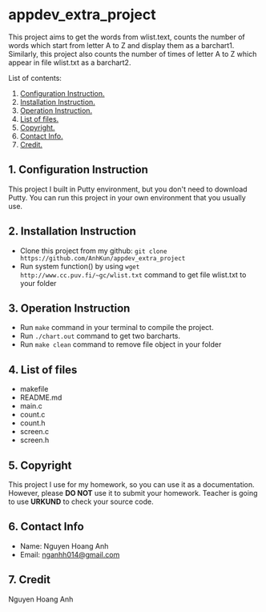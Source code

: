 # appdev_extra_project

This project aims to get the words from wlist.text, counts the number of words which start from letter A to Z and display them 
as a barchart1. Similarly, this project also counts the number of times of letter A to Z which appear in file wlist.txt as a 
barchart2. 

List of contents: 

1. [Configuration Instruction.](https://github.com/AnhKun/appdev_extra_project/blob/master/README.md#1-configuration-instruction) 
2. [Installation Instruction.](https://github.com/AnhKun/appdev_extra_project/blob/master/README.md#2-installation-instruction) 
3. [Operation Instruction.](https://github.com/AnhKun/appdev_extra_project/blob/master/README.md#3-operation-instruction)
4. [List of files.](https://github.com/AnhKun/appdev_extra_project/blob/master/README.md#4-list-of-files) 
5. [Copyright.](https://github.com/AnhKun/appdev_extra_project/blob/master/README.md#5-copyright) 
6. [Contact Info.](https://github.com/AnhKun/appdev_extra_project/blob/master/README.md#6-contact-info) 
7. [Credit.](https://github.com/AnhKun/appdev_extra_project/blob/master/README.md#7-credit)

## 1. Configuration Instruction

This project I built in Putty environment, but you don't need to download Putty. You can run this project in your own 
environment that you usually use.

## 2. Installation Instruction

- Clone this project from my github: `git clone https://github.com/AnhKun/appdev_extra_project` 
- Run system function() by using `wget http://www.cc.puv.fi/~gc/wlist.txt` command to get file wlist.txt to your folder

## 3. Operation Instruction

- Run `make` command in your terminal to compile the project. 
- Run `./chart.out` command to get two barcharts. 
- Run `make clean` command to remove file object in your folder

## 4. List of files

- makefile 
- README.md 
- main.c 
- count.c 
- count.h 
- screen.c 
- screen.h

## 5. Copyright

This project I use for my homework, so you can use it as a documentation. However, please **DO NOT** use it to submit your homework. 
Teacher is going to use **URKUND** to check your source code.

## 6. Contact Info

* Name: Nguyen Hoang Anh 
* Email: nganhh014@gmail.com

## 7. Credit

Nguyen Hoang Anh
